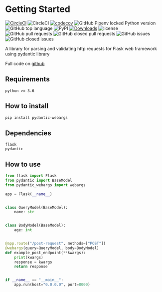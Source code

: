 # Getting Started

[![CircleCI](https://circleci.com/gh/nf1s/pydantic-webargs.svg?style=shield)](https://circleci.com/gh/nf1s/pydantic-webargs) ![CircleCI](https://img.shields.io/circleci/build/github/nf1s/pydantic-webargs/master) [![codecov](https://codecov.io/gh/nf1s/pydantic-webargs/branch/master/graph/badge.svg)](https://codecov.io/gh/nf1s/pydantic-webargs) ![GitHub Pipenv locked Python version](https://img.shields.io/github/pipenv/locked/python-version/nf1s/pydantic-webargs) ![GitHub top language](https://img.shields.io/github/languages/top/nf1s/pydantic-webargs) ![PyPI](https://img.shields.io/pypi/v/pydantic-webargs) [![Downloads](https://pepy.tech/badge/pydantic-webargs)](https://pepy.tech/project/pydantic-webargs) ![license](https://img.shields.io/badge/license-MIT-green)
![GitHub pull requests](https://img.shields.io/github/issues-pr/nf1s/pydantic-webargs) ![GitHub closed pull requests](https://img.shields.io/github/issues-pr-closed/nf1s/pydantic-webargs) ![GitHub issues](https://img.shields.io/github/issues/nf1s/pydantic-webargs) ![GitHub closed issues](https://img.shields.io/github/issues-closed/nf1s/pydantic-webargs)

A library for parsing and validating http requests for Flask web framework using pydantic library

Full code on [github](https://github.com/nf1s/pydantic-webargs)

## Requirements

    python >= 3.6

## How to install

```bash
pip install pydantic-webargs
```

## Dependencies

	flask
	pydantic

## How to use

```python
from flask import Flask
from pydantic import BaseModel
from pydantic_webargs import webargs

app = Flask(__name__)


class QueryModel(BaseModel):
    name: str


class BodyModel(BaseModel):
    age: int


@app.route("/post-request", methods=["POST"])
@webargs(query=QueryModel, body=BodyModel)
def example_post_endpoint(**kwargs):
    print(kwargs)
    response = kwargs
    return response


if __name__ == "__main__":
    app.run(host="0.0.0.0", port=8000)
```
